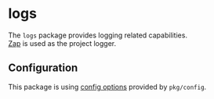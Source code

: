 # logs

The `logs` package provides logging related capabilities.  
[Zap](https://github.com/uber-go/zap) is used as the project logger.

## Configuration

This package is using [config options](../config/README.md) provided by `pkg/config`.
